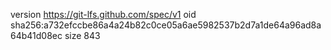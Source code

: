 version https://git-lfs.github.com/spec/v1
oid sha256:a732efccbe86a4a24b82c0ce05a6ae5982537b2d7a1de64a96ad8a64b41d08ec
size 843
